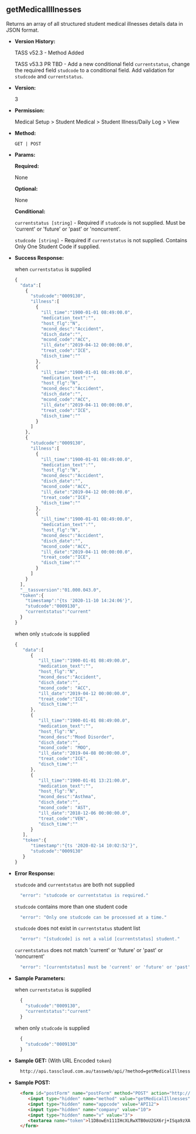 **getMedicalIllnesses**
----
  Returns an array of all structured student medical illnesses details data in JSON format.
  
* **Version History:**

  TASS v52.3 - Method Added

  TASS v53.3 PR TBD - Add a new conditional field `currentstatus`, change the required field `studcode` to a conditional field. Add validation for `studcode` and `currentstatus`.

* **Version:**

  3

* **Permission:**

  Medical Setup > Student Medical > Student Illness/Daily Log > View

* **Method:**

  `GET | POST`
  
*  **Params:**

   **Required:**

   None

   **Optional:**

   None

   **Conditional:**

    `currentstatus [string]` - Required if `studcode` is not supplied. Must be 'current' or 'future' or 'past' or 'noncurrent'.
 
    `studcode [string]` - Required if `currentstatus` is not supplied. Contains Only One Student Code if supplied.

* **Success Response:**

    when `currentstatus` is supplied
    ```javascript
    {
      "data":[
        {
          "studcode":"0009130",
          "illness":[
            {
              "ill_time":"1900-01-01 08:49:00.0",
              "medication_text":"",
              "host_flg":"N",
              "mcond_desc":"Accident",
              "disch_date":"",
              "mcond_code":"ACC",
              "ill_date":"2019-04-12 00:00:00.0",
              "treat_code":"ICE",
              "disch_time":""
            },
            {
              "ill_time":"1900-01-01 08:49:00.0",
              "medication_text":"",
              "host_flg":"N",
              "mcond_desc":"Accident",
              "disch_date":"",
              "mcond_code":"ACC",
              "ill_date":"2019-04-11 00:00:00.0",
              "treat_code":"ICE",
              "disch_time":""
            }
          ]
        },
        {
          "studcode":"0009130",
          "illness":[
            {
              "ill_time":"1900-01-01 08:49:00.0",
              "medication_text":"",
              "host_flg":"N",
              "mcond_desc":"Accident",
              "disch_date":"",
              "mcond_code":"ACC",
              "ill_date":"2019-04-12 00:00:00.0",
              "treat_code":"ICE",
              "disch_time":""
            },
            {
              "ill_time":"1900-01-01 08:49:00.0",
              "medication_text":"",
              "host_flg":"N",
              "mcond_desc":"Accident",
              "disch_date":"",
              "mcond_code":"ACC",
              "ill_date":"2019-04-11 00:00:00.0",
              "treat_code":"ICE",
              "disch_time":""
            }
          ]
        }
      ],
      "__tassversion":"01.000.043.0",
      "token":{
        "timestamp":"{ts '2020-11-10 14:24:06'}",
        "studcode":"0009130",
        "currentstatus":"current"
      }
    }
    ```

    when only `studcode` is supplied
    ```javascript
    { 
       "data":[ 
          { 
             "ill_time":"1900-01-01 08:49:00.0",
             "medication_text":"",
             "host_flg":"N",
             "mcond_desc":"Accident",
             "disch_date":"",
             "mcond_code": "ACC",
             "ill_date":"2019-04-12 00:00:00.0",
             "treat_code":"ICE",
             "disch_time":""
          },
          { 
             "ill_time":"1900-01-01 08:49:00.0",
             "medication_text":"",
             "host_flg":"N",
             "mcond_desc":"Mood Disorder",
             "disch_date":"",
             "mcond_code": "MOO",
             "ill_date":"2019-04-08 00:00:00.0",
             "treat_code":"ICE",
             "disch_time":""
          },
          { 
             "ill_time":"1900-01-01 13:21:00.0",
             "medication_text":"",
             "host_flg":"N",
             "mcond_desc":"Asthma",
             "disch_date":"",
             "mcond_code": "AST",
             "ill_date":"2018-12-06 00:00:00.0",
             "treat_code":"VEN",
             "disch_time":""
          }
       ],
       "token":{ 
          "timestamp":"{ts '2020-02-14 10:02:52'}",
          "studcode":"0009130"
       }
    }
    ```
 
* **Error Response:**

    `studcode` and `currentstatus` are both not supplied
    ```javascript
      "error": "studcode or currentstatus is required."
    ```

    `studcode` contains more than one student code
    ```javascript
      "error": "Only one studcode can be processed at a time."
    ```

    `studcode` does not exist in `currentstatus` student list
    ```javascript
      "error": "[studcode] is not a valid [currentstatus] student."
    ```

    `currentstatus` does not match 'current' or 'future' or 'past' or 'noncurrent'
    ```javascript
      "error": "[currentstatus] must be 'current' or 'future' or 'past' or 'noncurrent'."
    ```

* **Sample Parameters:**

    when `currentstatus` is supplied
  ```javascript
    {
      "studcode":"0009130",
      "currentstatus":"current"
    }
  ```

    when only `studcode` is supplied
  ```javascript
    {
      "studcode":"0009130"
    }
  ```

* **Sample GET:** (With URL Encoded `token`)

  ```HTML
    http://api.tasscloud.com.au/tassweb/api/?method=getMedicalIllnesses&appcode=API12&company=10&v=3&token=l1D8owEn111IHcXLRwXTB0oU2GX6rj%2BISqa9zXA8We3J3mwgjW5pdUvFK3%2FIZ4mJ4bMyfKTmEoup%2B3tTE9GeLQ%3D%3D
  ```
  
* **Sample POST:**

  ```HTML
    <form id="postForm" name="postForm" method="POST" action="http://api.tasscloud.com.au/tassweb/api/">
       <input type="hidden" name="method" value="getMedicalIllnesses">
       <input type="hidden" name="appcode" value="API12">
       <input type="hidden" name="company" value="10">
       <input type="hidden" name="v" value="3">
       <textarea name="token">l1D8owEn111IHcXLRwXTB0oU2GX6rj+ISqa9zXA8We3J3mwgjW5pdUvFK3/IZ4mJ4bMyfKTmEoup+3tTE9GeLQ==</textarea>
    </form>
  ```